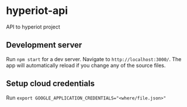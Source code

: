 # hyperiot-api

API to hyperiot project

## Development server

Run `npm start` for a dev server. Navigate to `http://localhost:3000/`. The app will automatically reload if you change any of the source files.

## Setup cloud credentials

Run `export GOOGLE_APPLICATION_CREDENTIALS="<where/file.json>"`